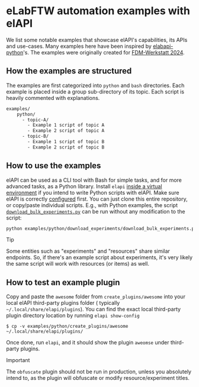 # eLabFTW automation examples with elAPI

We list some notable examples that showcase elAPI's capabilities, its APIs and use-cases. Many examples here have been
inspired by [elabapi-python](https://github.com/elabftw/elabapi-python/tree/master/examples)'s. The examples were
originally created for [FDM-Werkstatt 2024](https://fdm-nrw.coscine.de/#/FDM-Werkstatt).

## How the examples are structured

The examples are first categorized into `python` and `bash` directories. Each example is placed inside a group
sub-directory of its topic. Each script is heavily commented with explanations.

```bash
examples/
    python/
      - topic-A/
        - Example 1 script of topic A
        - Example 2 script of topic A
      - topic-B/
        - Example 1 script of topic B
        - Example 2 script of topic B
```

## How to use the examples

elAPI can be used as a CLI tool with Bash for simple tasks, and for more advanced tasks, as a Python library. Install
`elapi` [inside a virtual environment](https://github.com/uhd-urz/elAPI?tab=readme-ov-file#installing-elapi-as-a-library)
if you intend to write Python scripts with elAPI. Make sure elAPI is
correctly [configured](https://github.com/uhd-urz/elAPI?tab=readme-ov-file#getting-started) first. You can just clone
this entire repository, or copy/paste individual scripts. E.g., with Python examples, the script
[
`download_bulk_experiments.py`](https://github.com/uhd-urz/elAPI/blob/main/examples/download_experiments/download_bulk_experiments.py)
can be run without any modification to the script:

```bash
python examples/python/download_experiments/download_bulk_experiments.py
```

> [!TIP]
> Some entities such as "experiments" and "resources" share similar endpoints. So, if there's an example script about
> experiments, it's very likely the same script will work with resources (or items) as well.

## How to test an example plugin

Copy and paste the `awesome` folder from `create_plugins/awesome` into your local elAPI third-party plugins folder (
typically `~/.local/share/elapi/plugins`). You can find the exact local third-party plugin directory location by running
`elapi show-config`

```shell
$ cp -v examples/python/create_plugins/awesome ~/.local/share/elapi/plugins/
```

Once done, run `elapi`, and it should show the plugin `aweomse` under third-party plugins.


> [!IMPORTANT]
> The `obfuscate` plugin should not be run in production, unless you absolutely intend to, as
> the plugin will obfuscate or modify resource/experiment titles.
